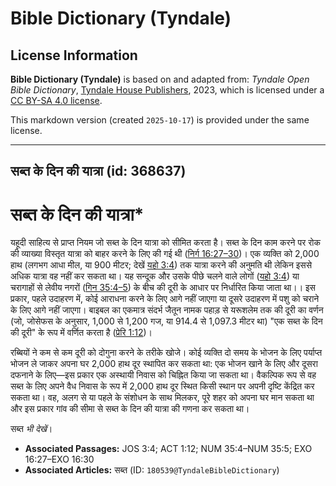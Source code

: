 # Bible Dictionary (Tyndale)

## License Information

**Bible Dictionary (Tyndale)** is based on and adapted from: _Tyndale Open Bible Dictionary_, [Tyndale House Publishers](https://tyndaleopenresources.com/), 2023, which is licensed under a [CC BY-SA 4.0 license](https://creativecommons.org/licenses/by-sa/4.0/legalcode.en).

This markdown version (created `2025-10-17`) is provided under the same license.



--------------------------------

## सब्त के दिन की यात्रा (id: 368637)

सब्त के दिन की यात्रा\*
=======================

यहूदी साहित्य से प्राप्त नियम जो सब्त के दिन यात्रा को सीमित करता है। सब्त के दिन काम करने पर रोक की व्याख्या विस्तृत यात्रा को बाहर करने के लिए की गई थी ([निर्ग 16:27–30](https://ref.ly/Exod16:27-Exod16:30))। एक व्यक्ति को 2,000 हाथ (लगभग आधा मील, या 900 मीटर; देखें [यहो 3:4](https://ref.ly/Josh3:4)) तक यात्रा करने की अनुमति थी लेकिन इससे अधिक यात्रा वह नहीं कर सकता था। यह सन्दूक और उसके पीछे चलने वाले लोगों ([यहो 3:4](https://ref.ly/Josh3:4)) या चरागाहों से लेवीय नगरों ([गिन 35:4–5](https://ref.ly/Num35:4-Num35:5)) के बीच की दूरी के आधार पर निर्धारित किया जाता था।। इस प्रकार, पहले उदाहरण में, कोई आराधना करने के लिए आगे नहीं जाएगा या दूसरे उदाहरण में पशु को चराने के लिए आगे नहीं जाएगा। बाइबल का एकमात्र संदर्भ जैतून नामक पहाड़ से यरूशलेम तक की दूरी का वर्णन (जो, जोसेफस के अनुसार, 1,000 से 1,200 गज, या 914\.4 से 1,097\.3 मीटर था) "एक सब्त के दिन की दूरी" के रूप में वर्णित करता है ([प्रेरि 1:12](https://ref.ly/Acts1:12))।

रब्बियों ने कम से कम दूरी को दोगुना करने के तरीके खोजे। कोई व्यक्ति दो समय के भोजन के लिए पर्याप्त भोजन ले जाकर अपना घर 2,000 हाथ दूर स्थापित कर सकता था: एक भोजन खाने के लिए और दूसरा दफनाने के लिए—इस प्रकार एक अस्थायी निवास को चिह्नित किया जा सकता था। वैकल्पिक रूप से वह सब्त के लिए अपने वैध निवास के रूप में 2,000 हाथ दूर स्थित किसी स्थान पर अपनी दृष्टि केंद्रित कर सकता था। वह, अलग से या पहले के संशोधन के साथ मिलकर, पूरे शहर को अपना घर मान सकता था और इस प्रकार गांव की सीमा से सब्त के दिन की यात्रा की गणना कर सकता था।

 सब्त *भी देखें*।

* **Associated Passages:** JOS 3:4; ACT 1:12; NUM 35:4–NUM 35:5; EXO 16:27–EXO 16:30
* **Associated Articles:** सब्त (ID: `180539@TyndaleBibleDictionary`)


